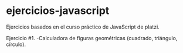 # ejercicios-javascript
Ejercicios basados en el curso práctico de JavaScript de platzi.

Ejercicio #1.
-Calculadora de figuras geométricas (cuadrado, triángulo, círculo).
